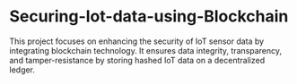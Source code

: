 # Securing-Iot-data-using-Blockchain
This project focuses on enhancing the security of IoT sensor data by integrating blockchain technology. It ensures data integrity, transparency, and tamper-resistance by storing hashed IoT data on a decentralized ledger.
